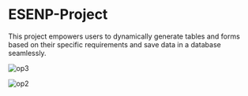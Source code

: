 # ESENP-Project

This project empowers users to dynamically generate tables and forms based on their specific requirements and save data in a database seamlessly.

![op3](https://github.com/Syed-Narjis/ESENP-Project/assets/154256119/1c22192a-9688-474f-910d-be2e7ceed0a4)


![op2](https://github.com/Syed-Narjis/ESENP-Project/assets/154256119/858037cb-3d40-4173-a500-9d81a90d11c4)
